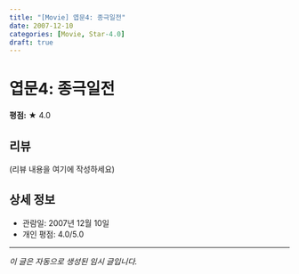 ```yaml
---
title: "[Movie] 엽문4: 종극일전"
date: 2007-12-10
categories: [Movie, Star-4.0]
draft: true
---
```


# 엽문4: 종극일전

**평점:** ★ 4.0

## 리뷰

(리뷰 내용을 여기에 작성하세요)

## 상세 정보

- 관람일: 2007년 12월 10일
- 개인 평점: 4.0/5.0

---

*이 글은 자동으로 생성된 임시 글입니다.*
